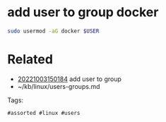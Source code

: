 # add user to group docker
```bash
sudo usermod -aG docker $USER
```

# Related

- [20221003150184](/zet/20221003150184/README.md) add user to group
- ~/kb/linux/users-groups.md

Tags:

    #assorted #linux #users
